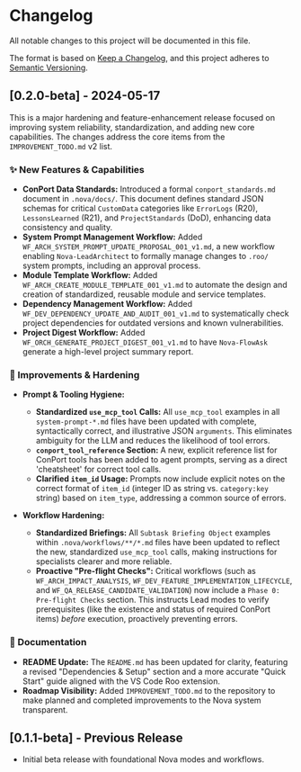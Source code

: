 # Changelog

All notable changes to this project will be documented in this file.

The format is based on [Keep a Changelog](https://keepachangelog.com/en/1.0.0/),
and this project adheres to [Semantic Versioning](https://semver.org/spec/v2.0.html).

## [0.2.0-beta] - 2024-05-17

This is a major hardening and feature-enhancement release focused on improving system reliability, standardization, and adding new core capabilities. The changes address the core items from the `IMPROVEMENT_TODO.md` v2 list.

### ✨ New Features & Capabilities

-   **ConPort Data Standards:** Introduced a formal `conport_standards.md` document in `.nova/docs/`. This document defines standard JSON schemas for critical `CustomData` categories like `ErrorLogs` (R20), `LessonsLearned` (R21), and `ProjectStandards` (DoD), enhancing data consistency and quality.
-   **System Prompt Management Workflow:** Added `WF_ARCH_SYSTEM_PROMPT_UPDATE_PROPOSAL_001_v1.md`, a new workflow enabling `Nova-LeadArchitect` to formally manage changes to `.roo/` system prompts, including an approval process.
-   **Module Template Workflow:** Added `WF_ARCH_CREATE_MODULE_TEMPLATE_001_v1.md` to automate the design and creation of standardized, reusable module and service templates.
-   **Dependency Management Workflow:** Added `WF_DEV_DEPENDENCY_UPDATE_AND_AUDIT_001_v1.md` to systematically check project dependencies for outdated versions and known vulnerabilities.
-   **Project Digest Workflow:** Added `WF_ORCH_GENERATE_PROJECT_DIGEST_001_v1.md` to have `Nova-FlowAsk` generate a high-level project summary report.

### 🚀 Improvements & Hardening

-   **Prompt & Tooling Hygiene:**
    -   **Standardized `use_mcp_tool` Calls:** All `use_mcp_tool` examples in all `system-prompt-*.md` files have been updated with complete, syntactically correct, and illustrative JSON `arguments`. This eliminates ambiguity for the LLM and reduces the likelihood of tool errors.
    -   **`conport_tool_reference` Section:** A new, explicit reference list for ConPort tools has been added to agent prompts, serving as a direct 'cheatsheet' for correct tool calls.
    -   **Clarified `item_id` Usage:** Prompts now include explicit notes on the correct format of `item_id` (integer ID as string vs. `category:key` string) based on `item_type`, addressing a common source of errors.

-   **Workflow Hardening:**
    -   **Standardized Briefings:** All `Subtask Briefing Object` examples within `.nova/workflows/**/*.md` files have been updated to reflect the new, standardized `use_mcp_tool` calls, making instructions for specialists clearer and more reliable.
    -   **Proactive "Pre-flight Checks":** Critical workflows (such as `WF_ARCH_IMPACT_ANALYSIS`, `WF_DEV_FEATURE_IMPLEMENTATION_LIFECYCLE`, and `WF_QA_RELEASE_CANDIDATE_VALIDATION`) now include a `Phase 0: Pre-flight Checks` section. This instructs Lead modes to verify prerequisites (like the existence and status of required ConPort items) *before* execution, proactively preventing errors.

### 📖 Documentation

-   **README Update:** The `README.md` has been updated for clarity, featuring a revised "Dependencies & Setup" section and a more accurate "Quick Start" guide aligned with the VS Code Roo extension.
-   **Roadmap Visibility:** Added `IMPROVEMENT_TODO.md` to the repository to make planned and completed improvements to the Nova system transparent.

## [0.1.1-beta] - Previous Release

-   Initial beta release with foundational Nova modes and workflows.